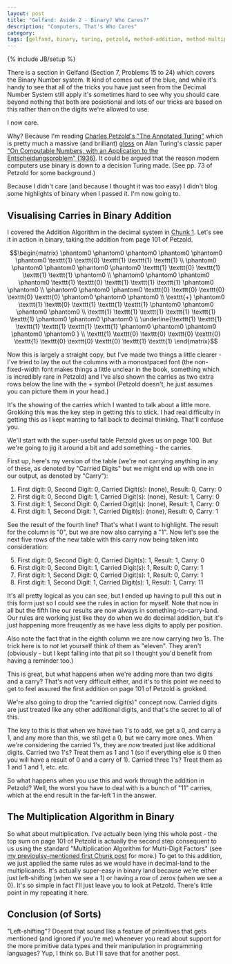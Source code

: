 ```yaml
---
layout: post
title: "Gelfand: Aside 2 - Binary? Who Cares?"
description: "Computers, That's Who Cares"
category: 
tags: [gelfand, binary, turing, petzold, method-addition, method-multiplication]
---
```

{% include JB/setup %}

There is a section in Gelfand (Section 7, Problems 15 to 24) which covers the Binary Number system.  It kind of comes out of the blue, and while it's handy to see that all of the tricks you have just seen from the Decimal Number System still apply it's sometimes hard to see why you should care beyond nothing that both are posiotional and lots of our tricks are based on this rather than on the digits we're allowed to use.

I now care.

Why? Because I'm reading [Charles Petzold's "The Annotated Turing"](https://www.amazon.co.uk/Annotated-Turing-Through-Historic-Computability/dp/0470229055) which is pretty much a massive (and brilliant) [gloss](https://en.wikipedia.org/wiki/Gloss_(annotation)) on Alan Turing's classic paper ["On Computable Numbers, with an Application to the Entscheidungsproblem" (1936)](http://www.turingarchive.org/browse.php/b/12).  It could be argued that the reason modern computers use binary is down to a decision Turing made.  (See pp. 73 of Petzold for some background.)

Because I didn't care (and because I thought it was too easy) I didn't blog some highlights of binary when I passed it.  I'm now going to.

## Visualising Carries in Binary Addition
I covered the Addition Algorithm in the decimal system in [Chunk 1](https://andrewharmellaw.github.io/algebra/2016/11/16/gelfands-algebra-chunk-1-fundamentals).  Let's see it in action in binary, taking the addition from page 101 of Petzold.

$$\begin{matrix} \phantom0 \phantom0 \phantom0 \phantom0 \phantom0 \phantom0 \texttt{1} \texttt{0} \texttt{1} \texttt{1} \texttt{1} \\ \phantom0 \phantom0 \phantom0 \phantom0 \phantom0 \texttt{1} \texttt{0} \texttt{1} \texttt{1} \texttt{1} \phantom0 \\ \phantom0 \phantom0 \phantom0 \phantom0 \texttt{1} \texttt{0} \texttt{1} \texttt{1} \texttt{1} \phantom0 \phantom0 \\ \phantom0 \phantom0 \phantom0 \texttt{0} \texttt{0} \texttt{0} \texttt{0} \texttt{0} \phantom0 \phantom0 \phantom0 \\ \texttt{+} \phantom0 \texttt{1} \texttt{0} \texttt{1} \texttt{1} \texttt{1} \phantom0 \phantom0 \phantom0 \phantom0 \\ \texttt{1} \texttt{1} \texttt{1} \texttt{1} \texttt{1} \texttt{1} \phantom0 \phantom0 \phantom0 \\
\underline{\texttt{1} \texttt{1} \texttt{1} \texttt{1} \texttt{1} \texttt{1} \phantom0 \phantom0 \phantom0 \phantom0 \phantom0 } \\ \texttt{1} \texttt{0} \texttt{0} \texttt{0} \texttt{0} \texttt{1} \texttt{0} \texttt{0} \texttt{0} \texttt{1} \texttt{1} \end{matrix}$$

Now this is largely a straight copy, but I've made two things a little clearer -  I've tried to lay the out the columns with a monostpaced font (the non-fixed-width font makes things a little unclear in the book, something which is incredibly rare in Petzold) and I've also shown the carries as two extra rows below the line with the $+$ symbol (Petzold doesn't, he just assumes you can picture them in your head.)

It's the showing of the carries which I wanted to talk about a little more.  Grokking this was the key step in getting this to stick.  I had real difficulty in getting this as I kept wanting to fall back to decimal thinking.  That'll confuse you.

We'll start with the super-useful table Petzold gives us on page 100.  But we're going to jig it around a bit and add something - the carries.

First up, here's my version of the table (we're not carrying anything in any of these, as denoted by "Carried Digits" but we might end up with one in our output, as denoted by "Carry"):

 1. First digit: 0, Second Digit: 0, Carried Digit(s): (none), Result: 0, Carry: 0
 2. First digit: 0, Second Digit: 1, Carried Digit(s): (none), Result: 1, Carry: 0
 3. First digit: 1, Second Digit: 0, Carried Digit(s): (none), Result: 1, Carry: 0
 4. First digit: 1, Second Digit: 1, Carried Digit(s): (none), Result: 0, Carry: 1

See the result of the fourth line?  That's what I want to highlight.  The result for the column is "0", but we are now also carrying a "1".  Now let's see the next five rows of the new table with this carry now being taken into consideration:

 5. First digit: 0, Second Digit: 0, Carried Digit(s): 1, Result: 1, Carry: 0
 6. First digit: 0, Second Digit: 1, Carried Digit(s): 1, Result: 0, Carry: 1
 7. First digit: 1, Second Digit: 0, Carried Digit(s): 1, Result: 0, Carry: 1
 8. First digit: 1, Second Digit: 1, Carried Digit(s): 1, Result: 1, Carry: 11

It's all pretty logical as you can see, but I ended up having to pull this out in this form just so I could see the rules in action for myself.  Note that now in all but the fifth line our results are now always in something-to-carry-land.  Our rules are working just like they do when we do decimal addition, but it's just happening more freuqently as we have less digits to apply per position.

Also note the fact that in the eighth column we are now carrying _two_ 1s.  The trick here is to *not* let yourself think of them as "eleven".  They aren't (obviously - but I kept falling into that pit so I thought you'd benefit from having a reminder too.)

This is great, but what happens when we're adding more than two digits and a carry?  That's not very difficult either, and it's to this point we need to get to feel assured the first addition on page 101 of Petzold is grokked.

We're also going to drop the "carried digit(s)" concept now.  Carried digits are just treated like any other additional digits, and that's the secret to all of this.  

The key to this is that when we have two 1's to add, we get a 0, and carry a 1, and any more than this, we stil get a 0, but we carry more ones.  When we're considering the carried 1's, they are _now_ treated just like additional digits.  Carried two 1's? Treat them as 1 and 1 (so if everything else is 0 then you will have a result of 0 and a carry of 1).  Carried three 1's? Treat them as 1 and 1 and 1, etc. etc.

So what happens when you use this and work through the addition in Petzold?  Well, the worst you have to deal with is a bunch of "11" carries, which at the end result in the far-left 1 in the answer.

## The Multiplication Algorithm in Binary
So what about multiplication.  I've actually been lying this whole post - the top sum on page 101 of Petzold is actually the second step consequent to us using the standard "Multiplication Algorithm for Multi-Digit Factors" (see [my previoulsy-mentioned first Chunk post](https://andrewharmellaw.github.io/algebra/2016/11/16/gelfands-algebra-chunk-1-fundamentals) for more.)  To get to this addition, we just applied the same rules as we would have in decimal-land to the multiplicands.  It's actually super-easy in binary land because we're either just left-shifting (when we see a 1) or having a row of zeros (when we see a 0).  It's so simple in fact I'll just leave you to look at Petzold.  There's little point in my repeating it here.

## Conclusion (of Sorts)
"Left-shifting"?  Doesnt that sound like a feature of primitives that gets mentioned (and ignored if you're me) whenever you read about support for the more primitive data types and their manipulation in programming languages?  Yup, I think so.  But I'll save that for another post.

